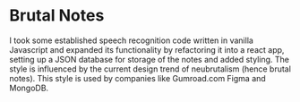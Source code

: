# Brutal Notes

I took some established speech recognition code written in vanilla Javascript and expanded its functionality by refactoring it into a react app, setting up a JSON database for storage of the notes and added styling. The style is influenced by the current design trend of neubrutalism (hence brutal notes). This style is used by companies like Gumroad.com Figma and MongoDB. 

